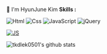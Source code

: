 👋 I'm HyunJune Kim
<b>Skills :</b><br>

<img alt="Html" src ="https://img.shields.io/badge/HTML-E34F26?&style=for-the-badge&logo=HTML5&logoColor=white"/>
<img alt="Css" src ="https://img.shields.io/badge/CSS-1572B6?&style=for-the-badge&logo=CSS5&logoColor=white"/>
<img alt="JavaScript" src ="https://img.shields.io/badge/JavaScript-F7DF1E?&style=for-the-badge&logo=JavaScript&logoColor=white"/>
<img alt="jQuery" src ="https://img.shields.io/badge/jQuery-0769AD?&style=for-the-badge&logo=jQuery&logoColor=white"/>

[![JS](https://img.shields.io/badge/Java-007396?style=flat-square&logo=Java&logoColor=white)](https://github.com/tkdlek0501/tkdlek0501/blob/main/README.md)



<!-- ![trophy](https://github-profile-trophy.vercel.app/?username=tkdlek0501) -->
![tkdlek0501's github stats](https://github-readme-stats.vercel.app/api?username=tkdlek0501&show_icons=true)
<!-- [![tkdlek0501's github stats](https://github-readme-stats.vercel.app/api/top-langs/?username=tkdlek0501&show_icons=true&hide_border=true&title_color=004386&icon_color=004386&layout=compact)](https://github.com/tkdlek0501) -->

